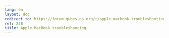 ```yaml
---
lang: en
layout: doc
redirect_to: https://forum.qubes-os.org/t/apple-macbook-troubleshooting/19020
ref: 238
title: Apple MacBook troubleshooting
---
```

